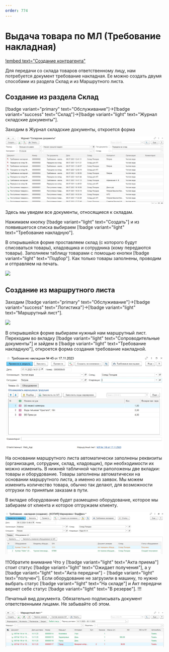 ```yaml
---
order: 774
---
```

# Выдача товара по МЛ (Требование накладная)

[!embed text="Создание контрагента"](https://youtu.be/xWB9VA2kruQ)

Для передачи со склада товаров ответственному лицу, нам потребуется документ требование накладная.
Ее можно создать двумя способами из раздела Склад и из Маршрутного листа.

## Создание из раздела Склад

[!badge variant="primary" text="Обслуживание"]->[!badge variant="success" text="Склад"]->[!badge variant="light" text="Журнал складские документы"].

Заходим в Журнал складские документы, откроется форма

![](\images\диспетчер\требование.jpg)

Здесь мы увидем все документы, относящиеся к складам.

Нажимаем кнопку [!badge variant="light" text="Создать"] и из появившегося списка выбираем [!badge variant="light" text="Требование накладную"].

В открывшейся форме проставляем склад (с которого будут списоваться товары), кладовщика и сотрудника (кому передаются товары). Заполняем таблицу товарами с помощью кнопки [!badge variant="light" text="Подбор"]. Как только товары заполнены, проводим и отправляем на печать.

![](\images\диспетчер\требование1.gif)

## Создание из маршрутного листа

Заходим [!badge variant="primary" text="Обслуживание"]->[!badge variant="success" text="Логистика"]->[!badge variant="light" text="Маршрутный лист"]. 

![](\images\диспетчер\требование3.jpg)

В открывшейся форме выбираем нужный нам маршрутный лист. Переходим во вкладку [!badge variant="light" text="Сопроводительные документы"] и зайдем в [!badge variant="light" text="Требование накладную"], откроется форма создания требование накладной.

![](\images\диспетчер\требование4.jpg)

На основании маршрутного листа автоматически заполнены реквизиты (организация, сотрудник, склад, кладовщик), при необходимости их можно изменить. В нижней табличной части раположены две вкладки: товары и оборудование. Товары заполнены автоматически на основании маршрутного листа, а именно из заявок. Мы можем изменить количество товара, обычно так делают, для возможности отгрузки по принятым заказам в пути. 

В вкладке оборудование будет размещено оборудование, которое мы забираем от клиента и которое отгружаем клиенту. 

![](\images\диспетчер\тр1.jpg)

!!!Обратите внимание
Что у [!badge variant="light" text="Акта приема"] стоит статус [!badge variant="light" text="Ожидает получения"], а у [!badge variant="light" text="Акта передачи"] - [!badge variant="light" text="получен"]. Если оборудование не загрузили в машину, то нужно выбрать статус [!badge variant="light" text="На складе"] и Акт передачи вернет себе статус [!badge variant="light" text="В резерве"].
!!!

Печатный вид документа. Обязательно подписывать документ ответственными лицами. Не забывайте об этом.

![](\images\диспетчер\печать.jpg)
